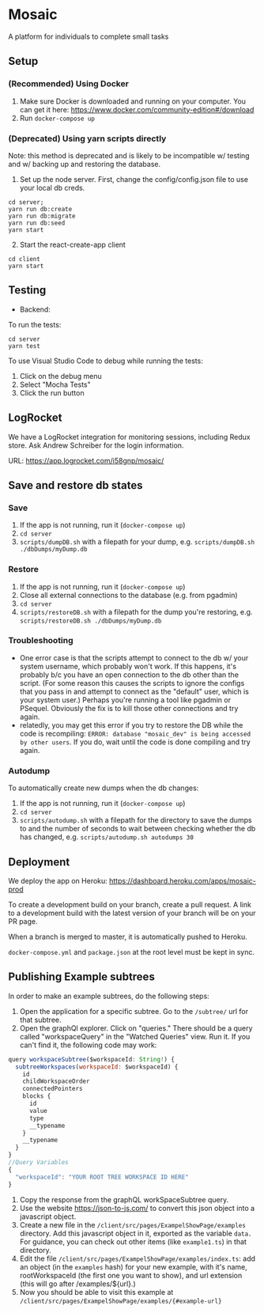 # Mosaic 

A platform for individuals to complete small tasks

## Setup

### (Recommended) Using Docker

1. Make sure Docker is downloaded and running on your computer. You can get it here: https://www.docker.com/community-edition#/download
2. Run `docker-compose up`

### (Deprecated) Using yarn scripts directly

Note: this method is deprecated and is likely to be incompatible w/ testing and w/ backing up and restoring the database.

1. Set up the node server.
  First, change the config/config.json file to use your local db creds.
  
```
cd server;
yarn run db:create
yarn run db:migrate
yarn run db:seed
yarn start
```

2. Start the react-create-app client

```
cd client 
yarn start
```

## Testing

- Backend:

To run the tests:

```
cd server
yarn test
```

To use Visual Studio Code to debug while running the tests:
1. Click on the debug menu
2. Select "Mocha Tests"
3. Click the run button

## LogRocket

We have a LogRocket integration for monitoring sessions, including Redux store. Ask Andrew Schreiber for the login information.

URL: https://app.logrocket.com/i58gnp/mosaic/

## Save and restore db states

### Save

1. If the app is not running, run it (`docker-compose up`)
1. `cd server`
1. `scripts/dumpDB.sh` with a filepath for your dump, e.g. `scripts/dumpDB.sh ./dbDumps/myDump.db`

### Restore

1. If the app is not running, run it (`docker-compose up`)
1. Close all external connections to the database (e.g. from pgadmin)
1. `cd server`
1. `scripts/restoreDB.sh` with a filepath for the dump you're restoring, e.g. `scripts/restoreDB.sh ./dbDumps/myDump.db`

### Troubleshooting
- One error case is that the scripts attempt to connect to the db w/ your system username, which probably won't work. If this happens, it's probably b/c you have an open connection to the db other than the script. (For some reason this causes the scripts to ignore the configs that you pass in and attempt to connect as the "default" user, which is your system user.) Perhaps you're running a tool like pgadmin or PSequel. Obviously the fix is to kill those other connections and try again.
- relatedly, you may get this error if you try to restore the DB while the code is recompiling: `ERROR: database "mosaic_dev" is being accessed by other users`. If you do, wait until the code is done compiling and try again.

### Autodump

To automatically create new dumps when the db changes:
1. If the app is not running, run it (`docker-compose up`)
1. `cd server`
1. `scripts/autodump.sh` with a filepath for the directory to save the dumps to and the number of seconds to wait between checking whether the db has changed, e.g. `scripts/autodump.sh autodumps 30`

## Deployment
We deploy the app on Heroku: https://dashboard.heroku.com/apps/mosaic-prod

To create a development build on your branch, create a pull request. A link to a development build with the latest version of your branch will be on your PR page.

When a branch is merged to master, it is automatically pushed to Heroku.

`docker-compose.yml` and `package.json` at the root level must be kept in sync.

## Publishing Example subtrees
In order to make an example subtrees, do the following steps:

1. Open the application for a specific subtree. Go to the ``/subtree/`` url for that subtree.
1. Open the graphQl explorer. Click on "queries." There should be a query called "workspaceQuery" in the "Watched Queries" view. Run it. If you can't find it, the following code may work:

``` js
query workspaceSubtree($workspaceId: String!) {
  subtreeWorkspaces(workspaceId: $workspaceId) {
    id
    childWorkspaceOrder
    connectedPointers
    blocks {
      id
      value
      type
      __typename
    }
    __typename
  }
}
//Query Variables
{
  "workspaceId": "YOUR ROOT TREE WORKSPACE ID HERE"
}
```

1. Copy the response from the graphQL workSpaceSubtree query.
1. Use the website https://json-to-js.com/ to convert this json object into a javascript object.
1. Create a new file in the ``/client/src/pages/ExampelShowPage/examples`` directory. Add this javascript object in it, exported as the variable ``data.`` For guidance, you can check out other items (like ``example1.ts``) in that directory. 
1. Edit the file ``/client/src/pages/ExampelShowPage/examples/index.ts``: add an object (in the ``examples`` hash) for your new example, with it's name, rootWorkspaceId (the first one you want to show), and url extension (this will go after /examples/${url}.)
1. Now you should be able to visit this example at ``/client/src/pages/ExampelShowPage/examples/{#example-url}``
